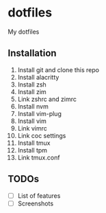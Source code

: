 # dotfiles
My dotfiles

## Installation
1. Install git and clone this repo
1. Install alacritty
1. Install zsh
1. Install zim
1. Link zshrc and zimrc
1. Install nvm
1. Install vim-plug
1. Install vim
1. Link vimrc
1. Link coc settings
1. Install tmux
1. Install tpm
1. Link tmux.conf

## TODOs
- [ ] List of features
- [ ] Screenshots
